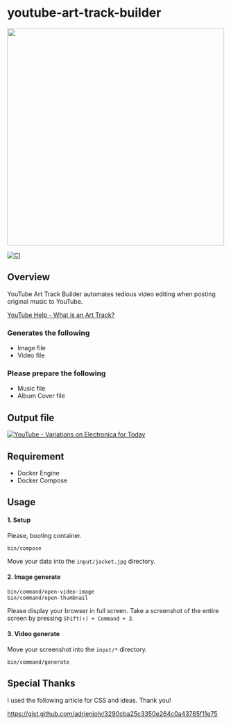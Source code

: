 # youtube-art-track-builder

<img src="https://repository-images.githubusercontent.com/744533880/c41bb35d-6bbe-4881-9b43-83eacbcfab6a" width="500px">

[![CI](https://github.com/iamyukihiro/youtube-art-track-builder/actions/workflows/ci.yml/badge.svg?branch=main)](https://github.com/iamyukihiro/youtube-art-track-builder/actions/workflows/ci.yml)

## Overview

YouTube Art Track Builder automates tedious video editing when posting original music to YouTube.

[YouTube Help - What is an Art Track?](https://support.google.com/youtube/answer/6007071?hl=en)

### Generates the following

- Image file
- Video file

### Please prepare the following

- Music file
- Album Cover file

## Output file

[![YouTube - Variations on Electronica for Today](https://img.youtube.com/vi/gUQ7W164I3Y/0.jpg)](https://www.youtube.com/watch?v=gUQ7W164I3Y)

## Requirement

- Docker Engine
- Docker Compose

## Usage

#### 1. Setup

Please, booting container.

`bin/compose`

Move your data into the `input/jacket.jpg` directory.

#### 2. Image generate

`bin/command/open-video-image`  
`bin/command/open-thumbnail`

Please display your browser in full screen.
Take a screenshot of the entire screen by pressing `Shift(↑) + Command + 3`.

#### 3. Video generate

Move your screenshot into the `input/*` directory.

`bin/command/generate`

## Special Thanks

I used the following article for CSS and ideas.
Thank you!

https://gist.github.com/adrienjoly/3290cba25c3350e264c0a43765f11e75
